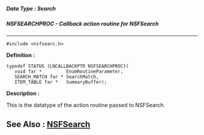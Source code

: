 ##### Data Type : Search
##### NSFSEARCHPROC - Callback action routine for NSFSearch
---
```
#include <nsfsearc.h>
```

**Definition :**
```
typedef STATUS (LNCALLBACKPTR NSFSEARCHPROC)(
   void far *         EnumRoutineParameter,
   SEARCH_MATCH far * SearchMatch,
   ITEM_TABLE far *   SummaryBuffer);
```

**Description :**

This is the datatype of the action routine passed to NSFSearch.


**See Also :**
[NSFSearch](/domino-c-api-docs/reference/Func/NSFSearch)
---
